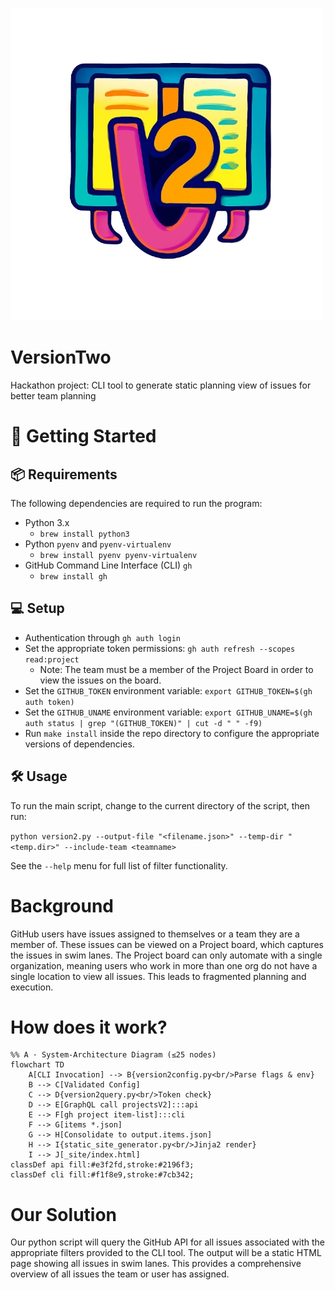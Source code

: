 ![App icon](images/FullSizeIcon.png)

# VersionTwo
Hackathon project: CLI tool to generate static planning view of issues for better team planning

# 🚀 Getting Started
## 📦 Requirements
The following dependencies are required to run the program:
- Python 3.x
  - `brew install python3`
- Python `pyenv` and `pyenv-virtualenv`
  -  `brew install pyenv pyenv-virtualenv`
- GitHub Command Line Interface (CLI) `gh`
  - `brew install gh`

## 💻 Setup
- Authentication through `gh auth login`
- Set the appropriate token permissions: `gh auth refresh --scopes read:project`
  - Note: The team must be a member of the Project Board in order to view the issues on the board.
- Set the `GITHUB_TOKEN` environment variable: `export GITHUB_TOKEN=$(gh auth token)`
- Set the `GITHUB_UNAME` environment variable: `export GITHUB_UNAME=$(gh auth status | grep "(GITHUB_TOKEN)" | cut -d " " -f9)`
- Run `make install` inside the repo directory to configure the appropriate versions of dependencies.

## 🛠 Usage
To run the main script, change to the current directory of the script, then run:

`python version2.py --output-file "<filename.json>" --temp-dir "<temp.dir>" --include-team <teamname>`

See the `--help` menu for full list of filter functionality.

# Background
GitHub users have issues assigned to themselves or a team they are a member of. These issues can be viewed on a 
Project board, which captures the issues in swim lanes. The Project board can only automate with a single organization,
meaning users who work in more than one org do not have a single location to view all issues. This leads to fragmented
planning and execution.

# How does it work?

```mermaid
%% A · System-Architecture Diagram (≤25 nodes)
flowchart TD
    A[CLI Invocation] --> B{version2config.py<br/>Parse flags & env}
    B --> C[Validated Config]
    C --> D{version2query.py<br/>Token check}
    D --> E[GraphQL call projectsV2]:::api
    E --> F[gh project item-list]:::cli
    F --> G[items *.json]
    G --> H[Consolidate to output.items.json]
    H --> I{static_site_generator.py<br/>Jinja2 render}
    I --> J[_site/index.html]
classDef api fill:#e3f2fd,stroke:#2196f3;
classDef cli fill:#f1f8e9,stroke:#7cb342;
```

# Our Solution
Our python script will query the GitHub API for all issues associated with the appropriate filters provided to the CLI
tool. The output will be a static HTML page showing all issues in swim lanes. This provides a comprehensive overview
of all issues the team or user has assigned. 
